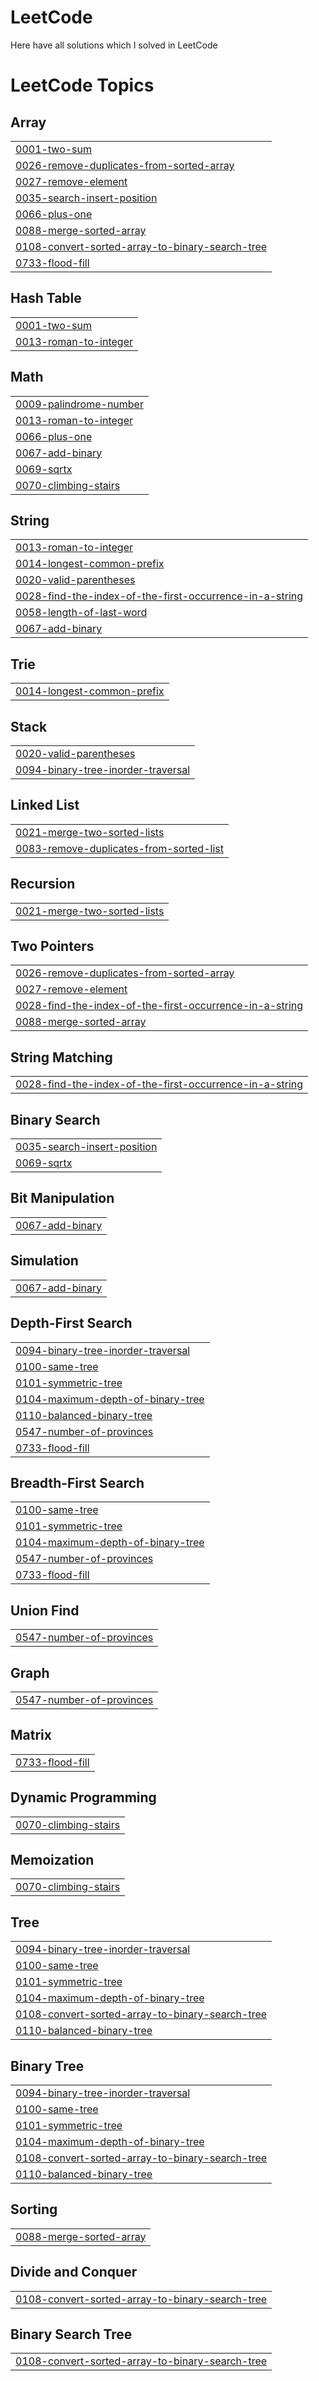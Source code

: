 # LeetCode
Here have all solutions which I solved in LeetCode

<!---LeetCode Topics Start-->
# LeetCode Topics
## Array
|  |
| ------- |
| [0001-two-sum](https://github.com/lohar-animesh-27112001/LeetCode/tree/master/0001-two-sum) |
| [0026-remove-duplicates-from-sorted-array](https://github.com/lohar-animesh-27112001/LeetCode/tree/master/0026-remove-duplicates-from-sorted-array) |
| [0027-remove-element](https://github.com/lohar-animesh-27112001/LeetCode/tree/master/0027-remove-element) |
| [0035-search-insert-position](https://github.com/lohar-animesh-27112001/LeetCode/tree/master/0035-search-insert-position) |
| [0066-plus-one](https://github.com/lohar-animesh-27112001/LeetCode/tree/master/0066-plus-one) |
| [0088-merge-sorted-array](https://github.com/lohar-animesh-27112001/LeetCode/tree/master/0088-merge-sorted-array) |
| [0108-convert-sorted-array-to-binary-search-tree](https://github.com/lohar-animesh-27112001/LeetCode/tree/master/0108-convert-sorted-array-to-binary-search-tree) |
| [0733-flood-fill](https://github.com/lohar-animesh-27112001/LeetCode/tree/master/0733-flood-fill) |
## Hash Table
|  |
| ------- |
| [0001-two-sum](https://github.com/lohar-animesh-27112001/LeetCode/tree/master/0001-two-sum) |
| [0013-roman-to-integer](https://github.com/lohar-animesh-27112001/LeetCode/tree/master/0013-roman-to-integer) |
## Math
|  |
| ------- |
| [0009-palindrome-number](https://github.com/lohar-animesh-27112001/LeetCode/tree/master/0009-palindrome-number) |
| [0013-roman-to-integer](https://github.com/lohar-animesh-27112001/LeetCode/tree/master/0013-roman-to-integer) |
| [0066-plus-one](https://github.com/lohar-animesh-27112001/LeetCode/tree/master/0066-plus-one) |
| [0067-add-binary](https://github.com/lohar-animesh-27112001/LeetCode/tree/master/0067-add-binary) |
| [0069-sqrtx](https://github.com/lohar-animesh-27112001/LeetCode/tree/master/0069-sqrtx) |
| [0070-climbing-stairs](https://github.com/lohar-animesh-27112001/LeetCode/tree/master/0070-climbing-stairs) |
## String
|  |
| ------- |
| [0013-roman-to-integer](https://github.com/lohar-animesh-27112001/LeetCode/tree/master/0013-roman-to-integer) |
| [0014-longest-common-prefix](https://github.com/lohar-animesh-27112001/LeetCode/tree/master/0014-longest-common-prefix) |
| [0020-valid-parentheses](https://github.com/lohar-animesh-27112001/LeetCode/tree/master/0020-valid-parentheses) |
| [0028-find-the-index-of-the-first-occurrence-in-a-string](https://github.com/lohar-animesh-27112001/LeetCode/tree/master/0028-find-the-index-of-the-first-occurrence-in-a-string) |
| [0058-length-of-last-word](https://github.com/lohar-animesh-27112001/LeetCode/tree/master/0058-length-of-last-word) |
| [0067-add-binary](https://github.com/lohar-animesh-27112001/LeetCode/tree/master/0067-add-binary) |
## Trie
|  |
| ------- |
| [0014-longest-common-prefix](https://github.com/lohar-animesh-27112001/LeetCode/tree/master/0014-longest-common-prefix) |
## Stack
|  |
| ------- |
| [0020-valid-parentheses](https://github.com/lohar-animesh-27112001/LeetCode/tree/master/0020-valid-parentheses) |
| [0094-binary-tree-inorder-traversal](https://github.com/lohar-animesh-27112001/LeetCode/tree/master/0094-binary-tree-inorder-traversal) |
## Linked List
|  |
| ------- |
| [0021-merge-two-sorted-lists](https://github.com/lohar-animesh-27112001/LeetCode/tree/master/0021-merge-two-sorted-lists) |
| [0083-remove-duplicates-from-sorted-list](https://github.com/lohar-animesh-27112001/LeetCode/tree/master/0083-remove-duplicates-from-sorted-list) |
## Recursion
|  |
| ------- |
| [0021-merge-two-sorted-lists](https://github.com/lohar-animesh-27112001/LeetCode/tree/master/0021-merge-two-sorted-lists) |
## Two Pointers
|  |
| ------- |
| [0026-remove-duplicates-from-sorted-array](https://github.com/lohar-animesh-27112001/LeetCode/tree/master/0026-remove-duplicates-from-sorted-array) |
| [0027-remove-element](https://github.com/lohar-animesh-27112001/LeetCode/tree/master/0027-remove-element) |
| [0028-find-the-index-of-the-first-occurrence-in-a-string](https://github.com/lohar-animesh-27112001/LeetCode/tree/master/0028-find-the-index-of-the-first-occurrence-in-a-string) |
| [0088-merge-sorted-array](https://github.com/lohar-animesh-27112001/LeetCode/tree/master/0088-merge-sorted-array) |
## String Matching
|  |
| ------- |
| [0028-find-the-index-of-the-first-occurrence-in-a-string](https://github.com/lohar-animesh-27112001/LeetCode/tree/master/0028-find-the-index-of-the-first-occurrence-in-a-string) |
## Binary Search
|  |
| ------- |
| [0035-search-insert-position](https://github.com/lohar-animesh-27112001/LeetCode/tree/master/0035-search-insert-position) |
| [0069-sqrtx](https://github.com/lohar-animesh-27112001/LeetCode/tree/master/0069-sqrtx) |
## Bit Manipulation
|  |
| ------- |
| [0067-add-binary](https://github.com/lohar-animesh-27112001/LeetCode/tree/master/0067-add-binary) |
## Simulation
|  |
| ------- |
| [0067-add-binary](https://github.com/lohar-animesh-27112001/LeetCode/tree/master/0067-add-binary) |
## Depth-First Search
|  |
| ------- |
| [0094-binary-tree-inorder-traversal](https://github.com/lohar-animesh-27112001/LeetCode/tree/master/0094-binary-tree-inorder-traversal) |
| [0100-same-tree](https://github.com/lohar-animesh-27112001/LeetCode/tree/master/0100-same-tree) |
| [0101-symmetric-tree](https://github.com/lohar-animesh-27112001/LeetCode/tree/master/0101-symmetric-tree) |
| [0104-maximum-depth-of-binary-tree](https://github.com/lohar-animesh-27112001/LeetCode/tree/master/0104-maximum-depth-of-binary-tree) |
| [0110-balanced-binary-tree](https://github.com/lohar-animesh-27112001/LeetCode/tree/master/0110-balanced-binary-tree) |
| [0547-number-of-provinces](https://github.com/lohar-animesh-27112001/LeetCode/tree/master/0547-number-of-provinces) |
| [0733-flood-fill](https://github.com/lohar-animesh-27112001/LeetCode/tree/master/0733-flood-fill) |
## Breadth-First Search
|  |
| ------- |
| [0100-same-tree](https://github.com/lohar-animesh-27112001/LeetCode/tree/master/0100-same-tree) |
| [0101-symmetric-tree](https://github.com/lohar-animesh-27112001/LeetCode/tree/master/0101-symmetric-tree) |
| [0104-maximum-depth-of-binary-tree](https://github.com/lohar-animesh-27112001/LeetCode/tree/master/0104-maximum-depth-of-binary-tree) |
| [0547-number-of-provinces](https://github.com/lohar-animesh-27112001/LeetCode/tree/master/0547-number-of-provinces) |
| [0733-flood-fill](https://github.com/lohar-animesh-27112001/LeetCode/tree/master/0733-flood-fill) |
## Union Find
|  |
| ------- |
| [0547-number-of-provinces](https://github.com/lohar-animesh-27112001/LeetCode/tree/master/0547-number-of-provinces) |
## Graph
|  |
| ------- |
| [0547-number-of-provinces](https://github.com/lohar-animesh-27112001/LeetCode/tree/master/0547-number-of-provinces) |
## Matrix
|  |
| ------- |
| [0733-flood-fill](https://github.com/lohar-animesh-27112001/LeetCode/tree/master/0733-flood-fill) |
## Dynamic Programming
|  |
| ------- |
| [0070-climbing-stairs](https://github.com/lohar-animesh-27112001/LeetCode/tree/master/0070-climbing-stairs) |
## Memoization
|  |
| ------- |
| [0070-climbing-stairs](https://github.com/lohar-animesh-27112001/LeetCode/tree/master/0070-climbing-stairs) |
## Tree
|  |
| ------- |
| [0094-binary-tree-inorder-traversal](https://github.com/lohar-animesh-27112001/LeetCode/tree/master/0094-binary-tree-inorder-traversal) |
| [0100-same-tree](https://github.com/lohar-animesh-27112001/LeetCode/tree/master/0100-same-tree) |
| [0101-symmetric-tree](https://github.com/lohar-animesh-27112001/LeetCode/tree/master/0101-symmetric-tree) |
| [0104-maximum-depth-of-binary-tree](https://github.com/lohar-animesh-27112001/LeetCode/tree/master/0104-maximum-depth-of-binary-tree) |
| [0108-convert-sorted-array-to-binary-search-tree](https://github.com/lohar-animesh-27112001/LeetCode/tree/master/0108-convert-sorted-array-to-binary-search-tree) |
| [0110-balanced-binary-tree](https://github.com/lohar-animesh-27112001/LeetCode/tree/master/0110-balanced-binary-tree) |
## Binary Tree
|  |
| ------- |
| [0094-binary-tree-inorder-traversal](https://github.com/lohar-animesh-27112001/LeetCode/tree/master/0094-binary-tree-inorder-traversal) |
| [0100-same-tree](https://github.com/lohar-animesh-27112001/LeetCode/tree/master/0100-same-tree) |
| [0101-symmetric-tree](https://github.com/lohar-animesh-27112001/LeetCode/tree/master/0101-symmetric-tree) |
| [0104-maximum-depth-of-binary-tree](https://github.com/lohar-animesh-27112001/LeetCode/tree/master/0104-maximum-depth-of-binary-tree) |
| [0108-convert-sorted-array-to-binary-search-tree](https://github.com/lohar-animesh-27112001/LeetCode/tree/master/0108-convert-sorted-array-to-binary-search-tree) |
| [0110-balanced-binary-tree](https://github.com/lohar-animesh-27112001/LeetCode/tree/master/0110-balanced-binary-tree) |
## Sorting
|  |
| ------- |
| [0088-merge-sorted-array](https://github.com/lohar-animesh-27112001/LeetCode/tree/master/0088-merge-sorted-array) |
## Divide and Conquer
|  |
| ------- |
| [0108-convert-sorted-array-to-binary-search-tree](https://github.com/lohar-animesh-27112001/LeetCode/tree/master/0108-convert-sorted-array-to-binary-search-tree) |
## Binary Search Tree
|  |
| ------- |
| [0108-convert-sorted-array-to-binary-search-tree](https://github.com/lohar-animesh-27112001/LeetCode/tree/master/0108-convert-sorted-array-to-binary-search-tree) |
<!---LeetCode Topics End-->